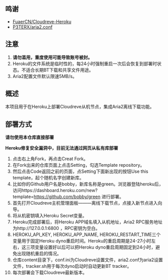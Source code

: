 ## 鸣谢
- [FuaerCN/Cloudreve-Heroku](https://github.com/FuaerCN/Cloudreve-Heroku)
- [P3TERX/aria2.conf](https://github.com/P3TERX/aria2.conf)  
## 注意
 1. **请勿滥用，重度使用可能导致账号被封。**
 2. Heroku的文件系统是临时性的，每24小时强制重启一次后会恢复到部署时状态。不适合长期BT下载和共享文件用途。
 3. Aria2配置文件默认限速5MB/s。

## 概述
  本项目用于在Heroku上部署Cloudreve从机节点，集成Aria2离线下载功能。
  
## 部署方式

 **请勿使用本仓库直接部署**  
 
  **Heroku修复安全漏洞中，目前无法通过网页从私有库部署**  
 
 1. 点击右上角Fork，再点击Creat Fork。
 2. 在Fork出来的仓库页面上点击Setting，勾选Template repository。
 3. 然后点击Code返回之前的页面，点Setting下面新出现的按钮Use this template，起个随机名字创建新库。
 4. 比如你的Github用户名是bobby，新库名称是green。浏览器登陆heroku后，访问https://dashboard.heroku.com/new?template=https://github.com/bobby/green 进行部署。
 5. 首先打开Cloudreve主机管理面板———离线下载节点，点接入新节点进入向导。
 6. 将从机密钥填入Heroku Secret变量。
 7. Heroku完成部署后，将Heroku APP域名填入从机地址，Aria2 RPC服务地址为http://127.0.0.1:6800 ，RPC密钥为空白。
 8. HEROKU_API_KEY, HEROKU_APP_NAME, HEROKU_RESTART_TIME三个变量用于固定Heroku dyno重启时间。Heroku的重启周期是24-27小时左右，这三项变量设置好以后可以把Heroku dyno重启周期固定到24小时，避免出现随机重启的情况。
 9. 仓库content目录下，conf.ini为Cloudreve设置文件，aria2.conf为aria2设置文件，tracker.sh用于每次dyno启动时自动更新BT tracker。
 10. 每次部署会下载Cloudreve最新版本。



